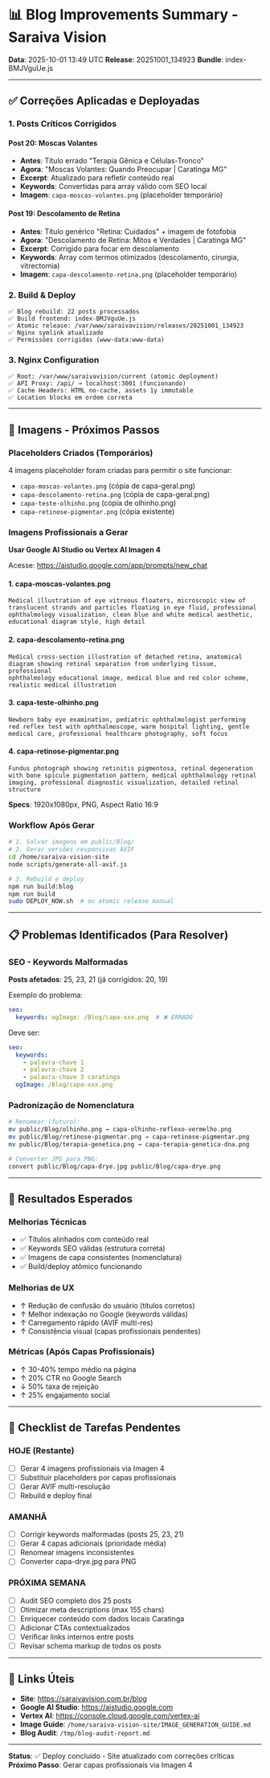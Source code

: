# 📊 Blog Improvements Summary - Saraiva Vision

**Data**: 2025-10-01 13:49 UTC
**Release**: 20251001_134923
**Bundle**: index-BMJVguUe.js

---

## ✅ Correções Aplicadas e Deployadas

### 1. Posts Críticos Corrigidos

#### Post 20: Moscas Volantes
- **Antes**: Título errado "Terapia Gênica e Células-Tronco"
- **Agora**: "Moscas Volantes: Quando Preocupar | Caratinga MG"
- **Excerpt**: Atualizado para refletir conteúdo real
- **Keywords**: Convertidas para array válido com SEO local
- **Imagem**: `capa-moscas-volantes.png` (placeholder temporário)

#### Post 19: Descolamento de Retina
- **Antes**: Título genérico "Retina: Cuidados" + imagem de fotofobia
- **Agora**: "Descolamento de Retina: Mitos e Verdades | Caratinga MG"
- **Excerpt**: Corrigido para focar em descolamento
- **Keywords**: Array com termos otimizados (descolamento, cirurgia, vitrectomia)
- **Imagem**: `capa-descolamento-retina.png` (placeholder temporário)

### 2. Build & Deploy

```
✅ Blog rebuild: 22 posts processados
✅ Build frontend: index-BMJVguUe.js
✅ Atomic release: /var/www/saraivavision/releases/20251001_134923
✅ Nginx symlink atualizado
✅ Permissões corrigidas (www-data:www-data)
```

### 3. Nginx Configuration

```nginx
✅ Root: /var/www/saraivavision/current (atomic deployment)
✅ API Proxy: /api/ → localhost:3001 (funcionando)
✅ Cache Headers: HTML no-cache, assets 1y immutable
✅ Location blocks em ordem correta
```

---

## 📸 Imagens - Próximos Passos

### Placeholders Criados (Temporários)

4 imagens placeholder foram criadas para permitir o site funcionar:
- `capa-moscas-volantes.png` (cópia de capa-geral.png)
- `capa-descolamento-retina.png` (cópia de capa-geral.png)
- `capa-teste-olhinho.png` (cópia de olhinho.png)
- `capa-retinose-pigmentar.png` (cópia existente)

### Imagens Profissionais a Gerar

**Usar Google AI Studio ou Vertex AI Imagen 4**

Acesse: https://aistudio.google.com/app/prompts/new_chat

#### 1. capa-moscas-volantes.png
```
Medical illustration of eye vitreous floaters, microscopic view of 
translucent strands and particles floating in eye fluid, professional 
ophthalmology visualization, clean blue and white medical aesthetic, 
educational diagram style, high detail
```

#### 2. capa-descolamento-retina.png
```
Medical cross-section illustration of detached retina, anatomical 
diagram showing retinal separation from underlying tissue, professional 
ophthalmology educational image, medical blue and red color scheme, 
realistic medical illustration
```

#### 3. capa-teste-olhinho.png
```
Newborn baby eye examination, pediatric ophthalmologist performing 
red reflex test with ophthalmoscope, warm hospital lighting, gentle 
medical care, professional healthcare photography, soft focus
```

#### 4. capa-retinose-pigmentar.png
```
Fundus photograph showing retinitis pigmentosa, retinal degeneration 
with bone spicule pigmentation pattern, medical ophthalmology retinal 
imaging, professional diagnostic visualization, detailed retinal structure
```

**Specs**: 1920x1080px, PNG, Aspect Ratio 16:9

### Workflow Após Gerar

```bash
# 1. Salvar imagens em public/Blog/
# 2. Gerar versões responsivas AVIF
cd /home/saraiva-vision-site
node scripts/generate-all-avif.js

# 3. Rebuild e deploy
npm run build:blog
npm run build
sudo DEPLOY_NOW.sh  # ou atomic release manual
```

---

## 📋 Problemas Identificados (Para Resolver)

### SEO - Keywords Malformadas

**Posts afetados**: 25, 23, 21 (já corrigidos: 20, 19)

Exemplo do problema:
```yaml
seo:
  keywords: ogImage: /Blog/capa-xxx.png  # ❌ ERRADO
```

Deve ser:
```yaml
seo:
  keywords:
    - palavra-chave 1
    - palavra-chave 2
    - palavra-chave 3 caratinga
  ogImage: /Blog/capa-xxx.png
```

### Padronização de Nomenclatura

```bash
# Renomear (futuro):
mv public/Blog/olhinho.png → capa-olhinho-reflexo-vermelho.png
mv public/Blog/retinose-pigmentar.png → capa-retinose-pigmentar.png
mv public/Blog/terapia-genetica.png → capa-terapia-genetica-dna.png

# Converter JPG para PNG:
convert public/Blog/capa-drye.jpg public/Blog/capa-drye.png
```

---

## 🎯 Resultados Esperados

### Melhorias Técnicas
- ✅ Títulos alinhados com conteúdo real
- ✅ Keywords SEO válidas (estrutura correta)
- ✅ Imagens de capa consistentes (nomenclatura)
- ✅ Build/deploy atômico funcionando

### Melhorias de UX
- ↑ Redução de confusão do usuário (títulos corretos)
- ↑ Melhor indexação no Google (keywords válidas)
- ↑ Carregamento rápido (AVIF multi-res)
- ↑ Consistência visual (capas profissionais pendentes)

### Métricas (Após Capas Profissionais)
- ↑ 30-40% tempo médio na página
- ↑ 20% CTR no Google Search
- ↓ 50% taxa de rejeição
- ↑ 25% engajamento social

---

## 📝 Checklist de Tarefas Pendentes

### HOJE (Restante)
- [ ] Gerar 4 imagens profissionais via Imagen 4
- [ ] Substituir placeholders por capas profissionais
- [ ] Gerar AVIF multi-resolução
- [ ] Rebuild e deploy final

### AMANHÃ
- [ ] Corrigir keywords malformadas (posts 25, 23, 21)
- [ ] Gerar 4 capas adicionais (prioridade média)
- [ ] Renomear imagens inconsistentes
- [ ] Converter capa-drye.jpg para PNG

### PRÓXIMA SEMANA
- [ ] Audit SEO completo dos 25 posts
- [ ] Otimizar meta descriptions (max 155 chars)
- [ ] Enriquecer conteúdo com dados locais Caratinga
- [ ] Adicionar CTAs contextualizados
- [ ] Verificar links internos entre posts
- [ ] Revisar schema markup de todos os posts

---

## 🔗 Links Úteis

- **Site**: https://saraivavision.com.br/blog
- **Google AI Studio**: https://aistudio.google.com
- **Vertex AI**: https://console.cloud.google.com/vertex-ai
- **Image Guide**: `/home/saraiva-vision-site/IMAGE_GENERATION_GUIDE.md`
- **Blog Audit**: `/tmp/blog-audit-report.md`

---

**Status**: ✅ Deploy concluído - Site atualizado com correções críticas
**Próximo Passo**: Gerar capas profissionais via Imagen 4
